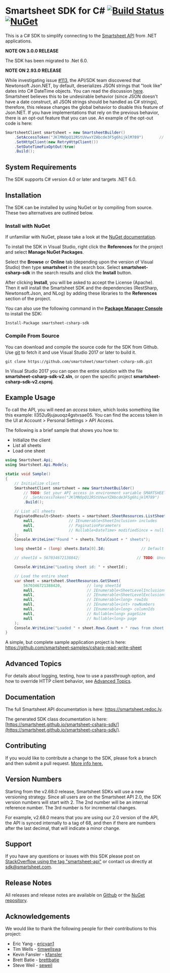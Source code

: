 # Smartsheet SDK for C# [![Build Status](https://github.com/smartsheet/smartsheet-csharp-sdk/actions/workflows/main.yml/badge.svg)](https://github.com/smartsheet/smartsheet-csharp-sdk/actions/workflows/main.yml) [![NuGet](https://img.shields.io/nuget/v/smartsheet-csharp-sdk.svg)](https://www.nuget.org/packages/smartsheet-csharp-sdk/)

This is a C# SDK to simplify connecting to the [Smartsheet API](https://smartsheet.redoc.ly) from .NET applications.

**NOTE ON 3.0.0 RELEASE**

The SDK has been migrated to .Net 6.0.

**NOTE ON 2.93.0 RELEASE**

While investigating issue [#113](https://github.com/smartsheet-platform/smartsheet-csharp-sdk/issues/113), the API/SDK team discovered that Newtonsoft Json.NET, by default, deserializes JSON strings that "look like" dates into C# DateTime objects. 
You can read the discussion [here](https://github.com/JamesNK/Newtonsoft.Json/issues/862). Smartsheet believes this to 
be undesirable behavior (since JSON doesn't have a date construct, all JSON strings should be handled as C# strings), 
therefore, this release changes the global behavior to disable this feature of Json.NET. If you have implementations that rely on the previous behavior, there is an opt-out feature that you can use. An example of the opt-out code is here:

```csharp
SmartsheetClient smartsheet = new SmartsheetBuilder()
    .SetAccessToken("JKlMNOpQ12RStUVwxYZAbcde3F5g6hijklM789")       // TODO: Set your API access in environment variable SMARTSHEET_ACCESS_TOKEN or else here
    .SetHttpClient(new RetryHttpClient())
    .SetDateTimeFixOptOut(true)
    .Build();
```
   
## System Requirements

The SDK supports C# version 4.0 or later and targets .NET 6.0.

## Installation
The SDK can be installed by using NuGet or by compiling from source. These two alternatives are outlined below.

### Install with NuGet
If unfamiliar with NuGet, please take a look at the [NuGet documentation](http://docs.nuget.org/). 

To install the SDK in Visual Studio, right click the **References** for the project and select **Manage NuGet Packages**.

Select the **Browse** or **Online** tab (depending upon the version of Visual Studio) then type **smartsheet** in the search box. Select **smartsheet-csharp-sdk** in the search results and click the **Install** button.

After clicking **Install**, you will be asked to accept the License (Apache). Then it will install the Smartsheet SDK and the dependencies (RestSharp, Newtonsoft.Json, and NLog) by adding these libraries to the **References** section of the project.

You can also use the following command in the **[Package Manager Console](http://docs.nuget.org/docs/start-here/using-the-package-manager-console)** to install the SDK:

```dos
Install-Package smartsheet-csharp-sdk
```

### Compile From Source
You can download and compile the source code for the SDK from Github. Use [git](http://git-scm.com/) to fetch it and 
use Visual Studio 2017 or later to build it.

```dos
git clone https://github.com/smartsheet/smartsheet-csharp-sdk.git
```

In Visual Studio 2017 you can open the entire solution with the file **smartsheet-csharp-sdk-v2.sln**, or open the specific 
project **smartsheet-csharp-sdk-v2.csproj**.

## Example Usage
To call the API, you will need an *access token*, which looks something like this example: ll352u9jujauoqz4gstvsae05. You can find the access token in the UI at Account > Personal Settings > API Access.

The following is a brief sample that shows you how to:

* Initialize the client
* List all sheets
* Load one sheet

```csharp
using Smartsheet.Api;
using Smartsheet.Api.Models;

static void Sample()
{
    // Initialize client
    SmartsheetClient smartsheet = new SmartsheetBuilder()
        // TODO: Set your API access in environment variable SMARTSHEET_ACCESS_TOKEN or else here
        // .SetAccessToken("JKlMNOpQ12RStUVwxYZAbcde3F5g6hijklM789")
        .Build();

    // List all sheets
    PaginatedResult<Sheet> sheets = smartsheet.SheetResources.ListSheets(
        null,               // IEnumerable<SheetInclusion> includes
        null,               // PaginationParameters
        null                // Nullable<DateTime> modifiedSince = null
    );
    Console.WriteLine("Found " + sheets.TotalCount + " sheets");

    long sheetId = (long) sheets.Data[0].Id;                // Default to first sheet

    // sheetId = 567034672138842;                         // TODO: Uncomment if you wish to read a specific sheet

    Console.WriteLine("Loading sheet id: " + sheetId);

    // Load the entire sheet
    var sheet = smartsheet.SheetResources.GetSheet(
        5670346721388420,           // long sheetId
        null,                       // IEnumerable<SheetLevelInclusion> includes
        null,                       // IEnumerable<SheetLevelExclusion> excludes
        null,                       // IEnumerable<long> rowIds
        null,                       // IEnumerable<int> rowNumbers
        null,                       // IEnumerable<long> columnIds
        null,                       // Nullable<long> pageSize
        null                        // Nullable<long> page
    );
    Console.WriteLine("Loaded " + sheet.Rows.Count + " rows from sheet: " + sheet.Name);
}
```
A simple, but complete sample application project is here: https://github.com/smartsheet-samples/csharp-read-write-sheet

## Advanced Topics
For details about logging, testing, how to use a passthrough option, and how to override HTTP client behavior, see [Advanced Topics](ADVANCED.md).

## Documentation
The full Smartsheet API documentation is here: https://smartsheet.redoc.ly.

The generated SDK class documentation is here: [https://smartsheet.github.io/smartsheet-csharp-sdk/](https://smartsheet.github.io/smartsheet-csharp-sdk/).

## Contributing
If you would like to contribute a change to the SDK, please fork a branch and then submit a pull request. [More info here.](https://help.github.com/articles/using-pull-requests)

## Version Numbers
Starting from the v2.68.0 release, Smartsheet SDKs will use a new versioning strategy. Since all users are on the 
Smartsheet API 2.0, the SDK version numbers will start with 2. The 2nd number will be an internal reference number.
The 3rd number is for incremental changes.

For example, v2.68.0 means that you are using our 2.0 version of the API, the API is synced internally to a tag of 68,
and then if there are numbers after the last decimal, that will indicate a minor change.

## Support
If you have any questions or issues with this SDK please post on [StackOverflow using the tag "smartsheet-api"](http://stackoverflow.com/questions/tagged/smartsheet-api) or contact us directly at sdk@smartsheet.com.

## Release Notes

All releases and release notes are available on [Github](https://github.com/smartsheet/smartsheet-csharp-sdk/releases) or the [NuGet repository](https://www.nuget.org/packages/smartsheet-csharp-sdk/).

## Acknowledgements

We would like to thank the following people for their contributions to this project:

* Eric Yang - [ericyan1](https://github.com/EricYan1)
* Tim Wells - [timwellswa](https://github.com/timwellswa)
* Kevin Fansler - [kfansler](https://github.com/kfansler)
* Brett Batie - [brettbatie](https://github.com/brettbatie)
* Steve Weil - [seweil](https://github.com/seweil)

